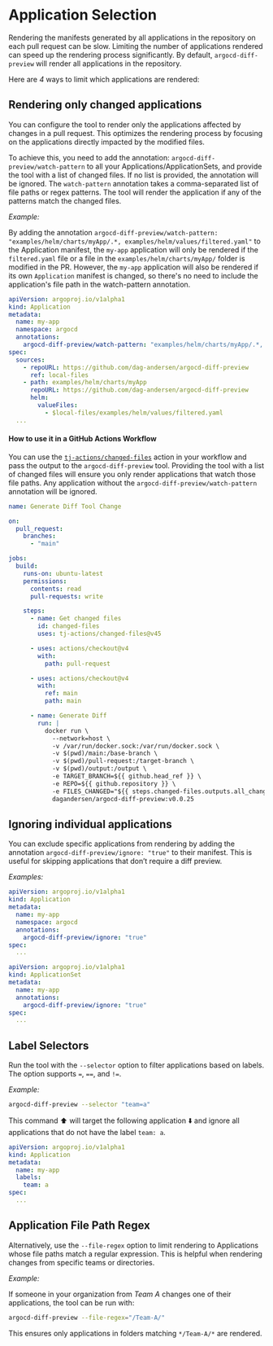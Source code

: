 # Application Selection

Rendering the manifests generated by all applications in the repository on each pull request can be slow. Limiting the number of applications rendered can speed up the rendering process significantly. By default, `argocd-diff-preview` will render all applications in the repository.

Here are _4_ ways to limit which applications are rendered:

## Rendering only changed applications

You can configure the tool to render only the applications affected by changes in a pull request. This optimizes the rendering process by focusing on the applications directly impacted by the modified files.

To achieve this, you need to add the annotation: `argocd-diff-preview/watch-pattern` to all your Applications/ApplicationSets, and provide the tool with a list of changed files. If no list is provided, the annotation will be ignored. The `watch-pattern` annotation takes a comma-separated list of file paths or regex patterns. The tool will render the application if any of the patterns match the changed files.

*Example:*

By adding the annotation `argocd-diff-preview/watch-pattern: "examples/helm/charts/myApp/.*, examples/helm/values/filtered.yaml"` to the Application manifest, the `my-app` application will only be rendered if the `filtered.yaml` file or a file in the `examples/helm/charts/myApp/` folder is modified in the PR. However, the `my-app` application will also be rendered if its own `Application` manifest is changed, so there's no need to include the application's file path in the watch-pattern annotation.

```yaml title="Application" hl_lines="7"
apiVersion: argoproj.io/v1alpha1
kind: Application
metadata:
  name: my-app
  namespace: argocd
  annotations:
    argocd-diff-preview/watch-pattern: "examples/helm/charts/myApp/.*, examples/helm/values/filtered.yaml"
spec:
  sources:
    - repoURL: https://github.com/dag-andersen/argocd-diff-preview
      ref: local-files
    - path: examples/helm/charts/myApp
      repoURL: https://github.com/dag-andersen/argocd-diff-preview
      helm:
        valueFiles:
          - $local-files/examples/helm/values/filtered.yaml
  ...
```

#### How to use it in a GitHub Actions Workflow

You can use the [`tj-actions/changed-files`](https://github.com/tj-actions/changed-files) action in your workflow and pass the output to the `argocd-diff-preview` tool. Providing the tool with a list of changed files will ensure you only render applications that watch those file paths. Any application without the `argocd-diff-preview/watch-pattern` annotation will be ignored.

```yaml title=".github/workflows/generate-diff.yml" linenums="1" hl_lines="16-18 39"
name: Generate Diff Tool Change

on:
  pull_request:
    branches:
      - "main"

jobs:
  build:
    runs-on: ubuntu-latest
    permissions:
      contents: read
      pull-requests: write

    steps:
      - name: Get changed files
        id: changed-files
        uses: tj-actions/changed-files@v45

      - uses: actions/checkout@v4
        with:
          path: pull-request

      - uses: actions/checkout@v4
        with:
          ref: main
          path: main

      - name: Generate Diff
        run: |
          docker run \
            --network=host \
            -v /var/run/docker.sock:/var/run/docker.sock \
            -v $(pwd)/main:/base-branch \
            -v $(pwd)/pull-request:/target-branch \
            -v $(pwd)/output:/output \
            -e TARGET_BRANCH=${{ github.head_ref }} \
            -e REPO=${{ github.repository }} \
            -e FILES_CHANGED="${{ steps.changed-files.outputs.all_changed_files }}"
            dagandersen/argocd-diff-preview:v0.0.25
```

## Ignoring individual applications

You can exclude specific applications from rendering by adding the annotation `argocd-diff-preview/ignore: "true"` to their manifest. This is useful for skipping applications that don’t require a diff preview.

*Examples:*
```yaml title="Application" hl_lines="7"
apiVersion: argoproj.io/v1alpha1
kind: Application
metadata:
  name: my-app
  namespace: argocd
  annotations:
    argocd-diff-preview/ignore: "true"
spec:
  ...
```

```yaml title="ApplicationSet" hl_lines="6"
apiVersion: argoproj.io/v1alpha1
kind: ApplicationSet
metadata:
  name: my-app
  annotations:
    argocd-diff-preview/ignore: "true"
spec:
  ...
```

## Label Selectors

Run the tool with the `--selector` option to filter applications based on labels. The option supports `=`, `==`, and `!=`.

*Example:*
```bash
argocd-diff-preview --selector "team=a"
```
This command :arrow_up: will target the following application :arrow_down: and ignore all applications that do not have the label `team: a`.

```yaml title="Application" hl_lines="5-6"
apiVersion: argoproj.io/v1alpha1
kind: Application
metadata:
  name: my-app
  labels:
    team: a
spec:
  ...
```

## Application File Path Regex

Alternatively, use the `--file-regex` option to limit rendering to Applications whose file paths match a regular expression. This is helpful when rendering changes from specific teams or directories.

*Example:*

If someone in your organization from *Team A* changes one of their applications, the tool can be run with:
```bash
argocd-diff-preview --file-regex="/Team-A/"
```
This ensures only applications in folders matching `*/Team-A/*` are rendered.
